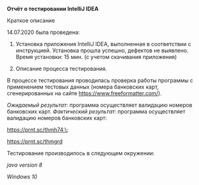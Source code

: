 **Отчёт о тестировании  IntelliJ IDEA**

Краткое описание

14.07.2020 была проведена:
1. Установка приложения  IntelliJ IDEA, выполненная в соответствии с инструкцией. Установка прошла успешно, дефектов не выявлено. Время установки: 15 мин. (с учетом скачивания приложения)

2. Описание процесса тестирования.

В процессе тестирования проводилась проверка работы программы с применением тестовых данных (номера банковских карт, сгенерированных на сайте https://www.freeformatter.com/).

*Ожидаемый результат:* программа осуществляет валидацию номеров банковских карт.
*Фактический результат:* программа осуществляет валидацию номеров банковских карт:

https://prnt.sc/thmh74:\;

https://prnt.sc/thmgrd

Тестирование производилось в следующем окружении:

*java version 8*

*Windows 10*
